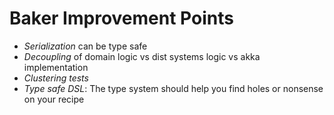 # Baker Improvement Points

* _Serialization_ can be type safe
* _Decoupling_ of domain logic vs dist systems logic vs akka implementation
* _Clustering tests_
* _Type safe DSL_: The type system should help you find holes or nonsense on your recipe